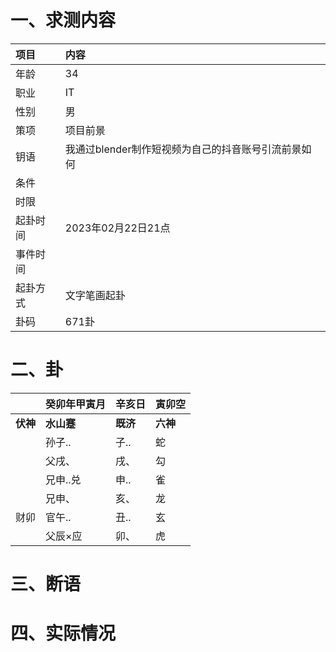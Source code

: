 # 一、求测内容
|项目|内容|
|:-|:-|
|年龄|34|
|职业|IT|
|性别|男|
|策项|项目前景|
|钥语|我通过blender制作短视频为自己的抖音账号引流前景如何|
|条件||
|时限||
|起卦时间|2023年02月22日21点|
|事件时间||
|起卦方式|文字笔画起卦|
|卦码|671卦|

# 二、卦
||癸卯年甲寅月|辛亥日|寅卯空|
|:-|:-|:-|:-|
|**伏神**|**水山蹇**|**既济**|**六神**|
||孙子..|子..|蛇|
||父戌、|戌、|勾|
||兄申..兑|申..|雀|
||兄申、|亥、|龙|
|财卯|官午..|丑..|玄|
||父辰×应|卯、|虎|


# 三、断语

# 四、实际情况
